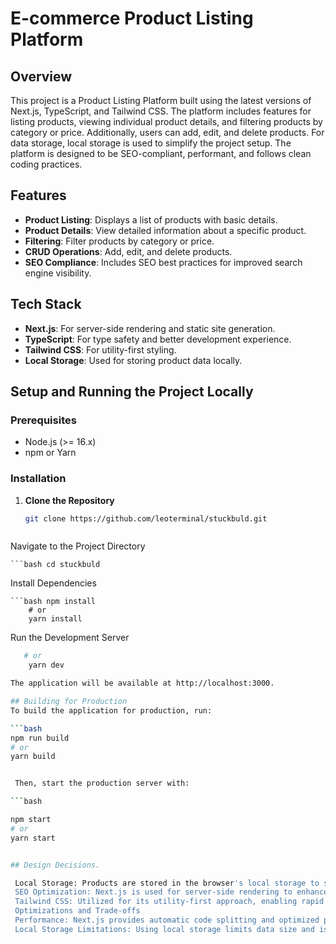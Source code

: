 # E-commerce Product Listing Platform

## Overview

This project is a Product Listing Platform built using the latest versions of Next.js, TypeScript, and Tailwind CSS. The platform includes features for listing products, viewing individual product details, and filtering products by category or price. Additionally, users can add, edit, and delete products. For data storage, local storage is used to simplify the project setup. The platform is designed to be SEO-compliant, performant, and follows clean coding practices.

## Features

- **Product Listing**: Displays a list of products with basic details.
- **Product Details**: View detailed information about a specific product.
- **Filtering**: Filter products by category or price.
- **CRUD Operations**: Add, edit, and delete products.
- **SEO Compliance**: Includes SEO best practices for improved search engine visibility.

## Tech Stack

- **Next.js**: For server-side rendering and static site generation.
- **TypeScript**: For type safety and better development experience.
- **Tailwind CSS**: For utility-first styling.
- **Local Storage**: Used for storing product data locally.

## Setup and Running the Project Locally

### Prerequisites

- Node.js (>= 16.x)
- npm or Yarn

### Installation

1. **Clone the Repository**

   ```bash
   git clone https://github.com/leoterminal/stuckbuld.git

   

Navigate to the Project Directory

    ```bash cd stuckbuld

Install Dependencies

    ```bash npm install
        # or
        yarn install

Run the Development Server

```bash npm run dev
   # or
    yarn dev

The application will be available at http://localhost:3000.

## Building for Production
To build the application for production, run:

```bash
npm run build
# or
yarn build


 Then, start the production server with:

```bash

npm start
# or
yarn start


## Design Decisions.

 Local Storage: Products are stored in the browser's local storage to simplify data management and avoid the need for a remote database.
 SEO Optimization: Next.js is used for server-side rendering to enhance SEO. Meta tags, structured data, and proper HTML tags are included to ensure that search engines can crawl and index the content effectively.
 Tailwind CSS: Utilized for its utility-first approach, enabling rapid and responsive design without leaving the HTML.
 Optimizations and Trade-offs
 Performance: Next.js provides automatic code splitting and optimized performance out of the box. Tailwind CSS ensures that only the necessary styles are included in the final build.
 Local Storage Limitations: Using local storage limits data size and is not suitable for production-level applications with large datasets or multi-user support.